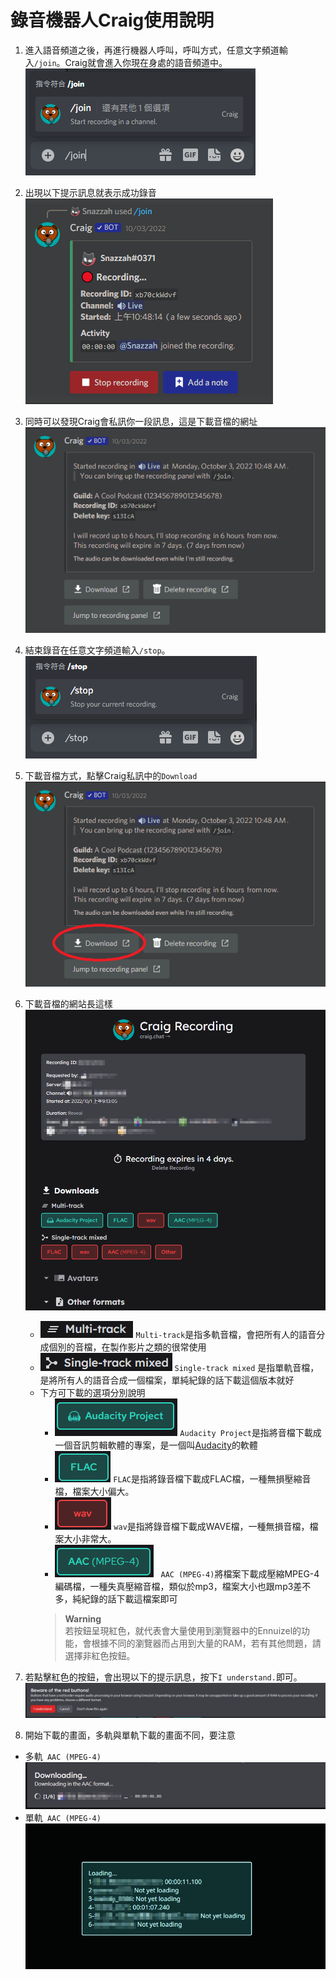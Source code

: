 # 錄音機器人Craig使用說明
1. 進入語音頻道之後，再進行機器人呼叫，呼叫方式，任意文字頻道輸入```/join```。Craig就會進入你現在身處的語音頻道中。  
![1](img/1.png)
2. 出現以下提示訊息就表示成功錄音  
![2](img/2.png)
3. 同時可以發現Craig會私訊你一段訊息，這是下載音檔的網址  
![3](img/3.png)
4. 結束錄音在任意文字頻道輸入```/stop```。  
![4](img/4.png)
5. 下載音檔方式，點擊Craig私訊中的```Download```  
![5](img/5.png)
6. 下載音檔的網站長這樣  
![6_1](img/6_1.png)  
   - ![7](img/7.png) ```Multi-track```是指多軌音檔，會把所有人的語音分成個別的音檔，在製作影片之類的很常使用  
   - ![8](img/8.png) ```Single-track mixed``` 是指單軌音檔，是將所有人的語音合成一個檔案，單純紀錄的話下載這個版本就好
   - 下方可下載的選項分別說明
      - ![9](img/9.png) ```Audacity Project```是指將音檔下載成一個音訊剪輯軟體的專案，是一個叫[Audacity](https://www.audacityteam.org/)的軟體
      - ![10](img/10.png) ```FLAC```是指將錄音檔下載成FLAC檔，一種無損壓縮音檔，檔案大小偏大。
      - ![11](img/11.png) ```wav```是指將錄音檔下載成WAVE檔，一種無損音檔，檔案大小非常大。
      - ![12](img/12.png) ``` AAC (MPEG-4)```將檔案下載成壓縮MPEG-4編碼檔，一種失真壓縮音檔，類似於mp3，檔案大小也跟mp3差不多，純紀錄的話下載這檔案即可
      > **Warning**  
      > 若按鈕呈現紅色，就代表會大量使用到瀏覽器中的Ennuizel的功能，會根據不同的瀏覽器而占用到大量的RAM，若有其他問題，請選擇非紅色按鈕。
   
7. 若點擊紅色的按鈕，會出現以下的提示訊息，按下```I understand.```即可。  
![13](img/13.png) 
8. 開始下載的畫面，多軌與單軌下載的畫面不同，要注意  
- 多軌``` AAC (MPEG-4)```  
![14](img/14.png) 
- 單軌``` AAC (MPEG-4)```  
![15](img/15.png) 
